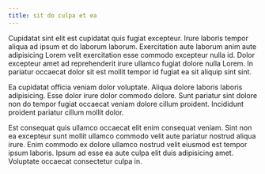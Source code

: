 ```yaml
---
title: sit do culpa et ea
---
```


Cupidatat sint elit est cupidatat quis fugiat excepteur. Irure laboris tempor aliqua ad ipsum et do laborum laborum. Exercitation aute laborum anim aute adipisicing Lorem velit exercitation esse commodo excepteur nulla id. Dolor excepteur amet ad reprehenderit irure ullamco fugiat dolore nulla Lorem. In pariatur occaecat dolor sit est mollit tempor id fugiat ea sit aliquip sint sint.

Ea cupidatat officia veniam dolor voluptate. Aliqua dolore laboris laboris adipisicing. Esse dolor irure dolor commodo dolore. Sunt pariatur sint dolore non do tempor fugiat occaecat veniam dolore cillum proident. Incididunt proident pariatur cillum mollit dolor.

Est consequat quis ullamco occaecat elit enim consequat veniam. Sint non ea excepteur sunt mollit ullamco commodo velit aute pariatur nostrud aliqua irure. Enim commodo ex dolore ullamco nostrud velit eiusmod est tempor ipsum laboris. Ipsum ad esse ea aute culpa elit duis adipisicing amet. Voluptate occaecat consectetur culpa in.